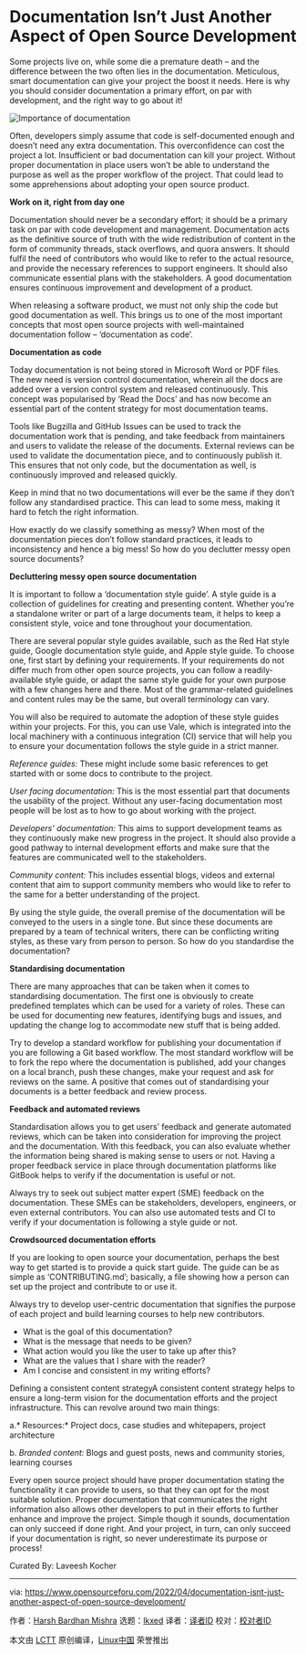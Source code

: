 [#]: subject: "Documentation Isn’t Just Another Aspect of Open Source Development"
[#]: via: "https://www.opensourceforu.com/2022/04/documentation-isnt-just-another-aspect-of-open-source-development/"
[#]: author: "Harsh Bardhan Mishra https://www.opensourceforu.com/author/harsh-bardhan-mishra/"
[#]: collector: "lkxed"
[#]: translator: " "
[#]: reviewer: " "
[#]: publisher: " "
[#]: url: " "

Documentation Isn’t Just Another Aspect of Open Source Development
======
Some projects live on, while some die a premature death – and the difference between the two often lies in the documentation. Meticulous, smart documentation can give your project the boost it needs. Here is why you should consider documentation a primary effort, on par with development, and the right way to go about it!

![Importance of documentation][1]

Often, developers simply assume that code is self-documented enough and doesn’t need any extra documentation. This overconfidence can cost the project a lot. Insufficient or bad documentation can kill your project. Without proper documentation in place users won’t be able to understand the purpose as well as the proper workflow of the project. That could lead to some apprehensions about adopting your open source product.

**Work on it, right from day one**

Documentation should never be a secondary effort; it should be a primary task on par with code development and management. Documentation acts as the definitive source of truth with the wide redistribution of content in the form of community threads, stack overflows, and quora answers. It should fulfil the need of contributors who would like to refer to the actual resource, and provide the necessary references to support engineers. It should also communicate essential plans with the stakeholders. A good documentation ensures continuous improvement and development of a product.

When releasing a software product, we must not only ship the code but good documentation as well. This brings us to one of the most important concepts that most open source projects with well-maintained documentation follow – ‘documentation as code’.

**Documentation as code**

Today documentation is not being stored in Microsoft Word or PDF files. The new need is version control documentation, wherein all the docs are added over a version control system and released continuously. This concept was popularised by ‘Read the Docs’ and has now become an essential part of the content strategy for most documentation teams.

Tools like Bugzilla and GitHub Issues can be used to track the documentation work that is pending, and take feedback from maintainers and users to validate the release of the documents. External reviews can be used to validate the documentation piece, and to continuously publish it. This ensures that not only code, but the documentation as well, is continuously improved and released quickly.

Keep in mind that no two documentations will ever be the same if they don’t follow any standardised practice. This can lead to some mess, making it hard to fetch the right information.

How exactly do we classify something as messy? When most of the documentation pieces don’t follow standard practices, it leads to inconsistency and hence a big mess! So how do you declutter messy open source documents?

**Decluttering messy open source documentation**

It is important to follow a ‘documentation style guide’. A style guide is a collection of guidelines for creating and presenting content. Whether you’re a standalone writer or part of a large documents team, it helps to keep a consistent style, voice and tone throughout your documentation.

There are several popular style guides available, such as the Red Hat style guide, Google documentation style guide, and Apple style guide. To choose one, first start by defining your requirements. If your requirements do not differ much from other open source projects, you can follow a readily-available style guide, or adapt the same style guide for your own purpose with a few changes here and there. Most of the grammar-related guidelines and content rules may be the same, but overall terminology can vary.

You will also be required to automate the adoption of these style guides within your projects. For this, you can use Vale, which is integrated into the local machinery with a continuous integration (CI) service that will help you to ensure your documentation follows the style guide in a strict manner.

*Reference guides:* These might include some basic references to get started with or some docs to contribute to the project.

*User facing documentation:* This is the most essential part that documents the usability of the project. Without any user-facing documentation most people will be lost as to how to go about working with the project.

*Developers’ documentation:* This aims to support development teams as they continuously make new progress in the project. It should also provide a good pathway to internal development efforts and make sure that the features are communicated well to the stakeholders.

*Community content:* This includes essential blogs, videos and external content that aim to support community members who would like to refer to the same for a better understanding of the project.

By using the style guide, the overall premise of the documentation will be conveyed to the users in a single tone. But since these documents are prepared by a team of technical writers, there can be conflicting writing styles, as these vary from person to person. So how do you standardise the documentation?

**Standardising documentation**

There are many approaches that can be taken when it comes to standardising documentation. The first one is obviously to create predefined templates which can be used for a variety of roles. These can be used for documenting new features, identifying bugs and issues, and updating the change log to accommodate new stuff that is being added.

Try to develop a standard workflow for publishing your documentation if you are following a Git based workflow. The most standard workflow will be to fork the repo where the documentation is published, add your changes on a local branch, push these changes, make your request and ask for reviews on the same. A positive that comes out of standardising your documents is a better feedback and review process.

**Feedback and automated reviews**

Standardisation allows you to get users’ feedback and generate automated reviews, which can be taken into consideration for improving the project and the documentation. With this feedback, you can also evaluate whether the information being shared is making sense to users or not. Having a proper feedback service in place through documentation platforms like GitBook helps to verify if the documentation is useful or not.

Always try to seek out subject matter expert (SME) feedback on the documentation. These SMEs can be stakeholders, developers, engineers, or even external contributors. You can also use automated tests and CI to verify if your documentation is following a style guide or not.

**Crowdsourced documentation efforts**

If you are looking to open source your documentation, perhaps the best way to get started is to provide a quick start guide. The guide can be as simple as ‘CONTRIBUTING.md’; basically, a file showing how a person can set up the project and contribute to or use it.

Always try to develop user-centric documentation that signifies the purpose of each project and build learning courses to help new contributors.

* What is the goal of this documentation?
* What is the message that needs to be given?
* What action would you like the user to take up after this?
* What are the values that I share with the reader?
* Am I concise and consistent in my writing efforts?

Defining a consistent content strategyA consistent content strategy helps to ensure a long-term vision for the documentation efforts and the project infrastructure. This can revolve around two main things:

a.* Resources:* Project docs, case studies and whitepapers, project architecture

b. *Branded content:* Blogs and guest posts, news and community stories, learning courses

Every open source project should have proper documentation stating the functionality it can provide to users, so that they can opt for the most suitable solution. Proper documentation that communicates the right information also allows other developers to put in their efforts to further enhance and improve the project. Simple though it sounds, documentation can only succeed if done right. And your project, in turn, can only succeed if your documentation is right, so never underestimate its purpose or process!

Curated By: Laveesh Kocher

--------------------------------------------------------------------------------

via: https://www.opensourceforu.com/2022/04/documentation-isnt-just-another-aspect-of-open-source-development/

作者：[Harsh Bardhan Mishra][a]
选题：[lkxed][b]
译者：[译者ID](https://github.com/译者ID)
校对：[校对者ID](https://github.com/校对者ID)

本文由 [LCTT](https://github.com/LCTT/TranslateProject) 原创编译，[Linux中国](https://linux.cn/) 荣誉推出

[a]: https://www.opensourceforu.com/author/harsh-bardhan-mishra/
[b]: https://github.com/lkxed
[1]: https://www.opensourceforu.com/wp-content/uploads/2022/03/Importance-of-documentation-696x477.jpg
